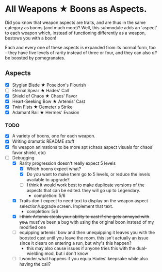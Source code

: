 # All Weapons ★ Boons as Aspects.

Did you know that weapon aspects are traits, and are thus in the same category as boons (and much more)? Well, this submodule adds an 'aspect' to each weapon which, instead of functioning differently as a weapon, bestows you with a boon!

Each and every one of these aspects is expanded from its normal form, too - they have five levels of rarity instead of three or four, and they can also _all_ be boosted by pomegranates.

## Aspects
- [x] Stygian Blade ★ Poseidon's Flourish
- [ ] Eternal Spear ★ Hades' Call
- [x] Shield of Chaos ★ Chaos' Favor
- [x] Heart-Seeking Bow ★ Artemis' Cast
- [x] Twin Fists ★ Demeter's Strike
- [x] Adamant Rail ★ Hermes' Evasion

### TODO
- [x] A variety of boons, one for each weapon.
- [x] Writing dramatic README stuff
- [x] fix weapon animations to be more apt (chaos aspect visuals for chaos' favor shield, etc)
- [ ] Debugging
  - [x] Rarity progression doesn't really expect 5 levels
    - [x] Which boons expect what?
    - [x] Do you want to make them go to 5 levels, or reduce the levels available to upgrade?
    - [ ] I think it would work best to make duplicate versions of the aspects that can be edited. they will go up to Legendary.
      - completion: 5/6
  - [x] Traits don't expect to need text to display on the weapon aspect selection/upgrade screen. Implement that text.
    - completion: 5/6
  - [x] ~~I think Artemis steals your ability to cast if she gets annoyed with you.~~ must've been a bug with using the original boon instead of my modified one
  - [ ] equipping artemis' bow and then unequipping it leaves you with the boosted cast until you leave the room. this isn't actually an issue since it clears on entering a run, but why's this happen?
    - this may also cause issues if anyone tries this with the dual-wielding mod, but i don't know
  - [ ] I wonder what happens if you equip Hades' keepsake while also having the call?